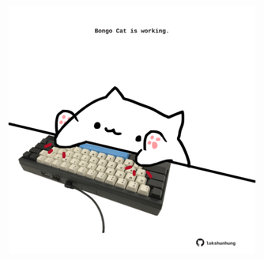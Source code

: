 <!-- built at 03/01/2023, 07:01:04 UTC -->
<p align="center">
  <img width="500" height="500" src="./ReadmeImage.svg">
</p>
